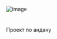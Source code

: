 ![image](https://github.com/GOOOOAAAALLL/ANDAN_PUBG-Ehh/assets/169695656/3ce57c76-7d5a-4341-bb67-1fce2f7a2a75)
# 
Проект по андану
